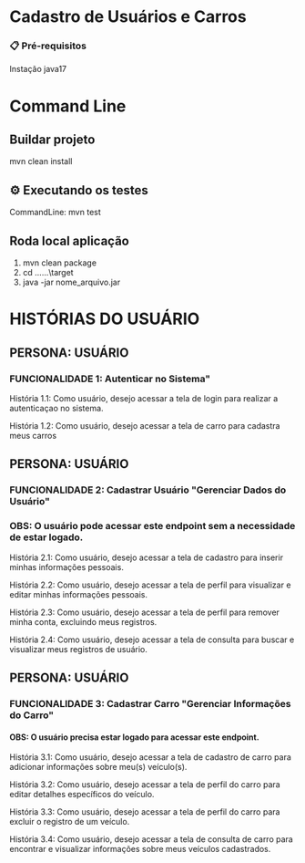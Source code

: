 # Cadastro de Usuários e Carros



### 📋 Pré-requisitos
Instação java17

# Command Line
## Buildar projeto
mvn clean install

## ⚙️ Executando os testes
CommandLine: mvn test

## Roda local aplicação
1. mvn clean package
2. cd ..\..\..\target
3. java -jar nome_arquivo.jar






# HISTÓRIAS DO USUÁRIO

## PERSONA: USUÁRIO
### FUNCIONALIDADE 1: Autenticar no Sistema"

História 1.1: Como usuário, desejo acessar a tela de login para realizar a autenticaçao no sistema.

História 1.2: Como usuário, desejo acessar a tela de carro para cadastra meus carros

## PERSONA: USUÁRIO
### FUNCIONALIDADE 2: Cadastrar Usuário "Gerenciar Dados do Usuário"
### OBS: O usuário pode acessar este endpoint sem a necessidade de estar logado.

História 2.1: Como usuário, desejo acessar a tela de cadastro para inserir minhas informações pessoais.

História 2.2: Como usuário, desejo acessar a tela de perfil para visualizar e editar minhas informações pessoais.

História 2.3: Como usuário, desejo acessar a tela de perfil para remover minha conta, excluindo meus registros.

História 2.4: Como usuário, desejo acessar a tela de consulta para buscar e visualizar meus registros de usuário.

## PERSONA: USUÁRIO
### FUNCIONALIDADE 3: Cadastrar Carro "Gerenciar Informações do Carro"
#### OBS: O usuário precisa estar logado para acessar este endpoint.

História 3.1: Como usuário, desejo acessar a tela de cadastro de carro para adicionar informações sobre meu(s) veículo(s).

História 3.2: Como usuário, desejo acessar a tela de perfil do carro para editar detalhes específicos do veículo.

História 3.3: Como usuário, desejo acessar a tela de perfil do carro para excluir o registro de um veículo.

História 3.4: Como usuário, desejo acessar a tela de consulta de carro para encontrar e visualizar informações sobre meus veículos cadastrados.







